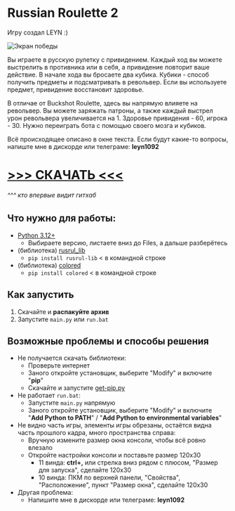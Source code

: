 # Russian Roulette 2
Игру создал LEYN :)

![Экран победы](https://media.discordapp.net/attachments/1353438795869196358/1358503826780324061/2F353360-8853-40BE-85A1-977F82630FFC.png?ex=67f414c8&is=67f2c348&hm=a4d9a95c4aac5ce6c1a0a69ce83c64a31543bd2caedb5a3c02dcbc3f3d53b2fc&=&format=webp&quality=lossless&width=1573&height=800 "Экран победы в 50 ходов")

Вы играете в русскую рулетку с привидением. Каждый ход вы можете выстрелить в противника или в себя, а привидение повторит ваше действие. В начале хода вы бросаете два кубика. Кубики - способ получить предметы и подсматривать в револьвер. Если вы используете предмет, привидение восстановит здоровье.

В отличае от Buckshot Roulette, здесь вы напрямую влияете на револьвер. Вы можете заряжать патроны, а также каждый выстрел урон револьвера увеличивается на 1. Здоровье привидения - 60, игрока - 30. Нужно переиграть бота с помощью своего мозга и кубиков.

Всё происходящее описано в окне текста. Если будут какие-то вопросы, напиште мне в дискорде или телеграме: **leyn1092**

# [>>> СКАЧАТЬ <<<](https://github.com/Leyn-pl/RussianRoulette2/archive/refs/heads/main.zip)
###### ^^^ кто впервые видит гитхаб

## Что нужно для работы:
- [Python 3.12+](https://www.python.org/downloads/)
  - Выбираете версию, листаете вниз до Files, а дальше разберётесь
- (библиотека) [rusrul_lib](https://pypi.org/project/rusrul-lib/)
  - `pip install rusrul-lib` < в командной строке
- (библиотека) [colored](https://pypi.org/project/colored/)
  - `pip install colored` < в командной строке

## Как запустить
1. Скачайте и **распакуйте архив**
2. Запустите `main.py` или `run.bat`

## Возможные проблемы и способы решения
- Не получается скачать библиотеки:
  - Проверьте интернет
  - Заного откройте установщик, выберите "Modify" и включите "**pip**"
  - Скачайте и запустите [get-pip.py](https://bootstrap.pypa.io/get-pip.py)
- Не работает `run.bat`:
  - Запустите `main.py` напрямую
  - Заного откройте установщик, выберите "Modify" и включите "**Add Python to PATH**" / "**Add Python to environmental variables**"
- Не видно часть игры, элементы игры обрезаны, остаётся видна часть прошлого кадра, много пространства справа:
  - Вручную измените размер окна консоли, чтобы всё ровно влезало
  - Откройте настройки консоли и поставьте размер 120x30
    - 11 винда: **ctrl+,** или стрелка вниз рядом с плюсом, "Размер для запуска", сделайте 120х30
    - 10 винда: ПКМ по верхней панели, "Свойства", "Расположение", пункт "Размер окна", сделайте 120х30
- Другая проблема:
  - Напишите мне в дискорде или телеграме: **leyn1092**
